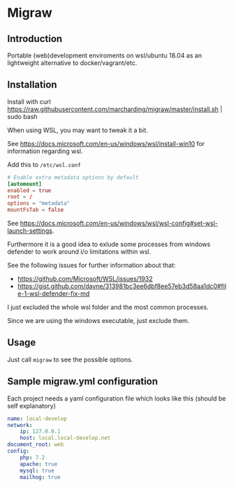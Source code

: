 # Migraw

## Introduction

Portable (web)development enviroments on wsl/ubuntu 18.04 as an lightweight alternative to docker/vagrant/etc.

## Installation

Install with curl https://raw.githubusercontent.com/marcharding/migraw/master/install.sh | sudo bash

When using WSL, you may want to tweak it a bit.

See https://docs.microsoft.com/en-us/windows/wsl/install-win10 for information regarding wsl.

Add this to `/etc/wsl.conf`

```conf
# Enable extra metadata options by default
[automount]
enabled = true
root = /
options = "metadata"
mountFsTab = false
```

See https://docs.microsoft.com/en-us/windows/wsl/wsl-config#set-wsl-launch-settings.

Furthermore it is a good idea to exlude some processes from windows defender to work around i/o limitations within wsl.

See the following issues for further information about that:
- https://github.com/Microsoft/WSL/issues/1932
- https://gist.github.com/dayne/313981bc3ee6dbf8ee57eb3d58aa1dc0#file-1-wsl-defender-fix-md

I just excluded the whole wsl folder and the most common processes.

Since we are using the windows executable, just exclude them.

## Usage

Just call `migraw` to see the possible options.

## Sample migraw.yml configuration

Each project needs a yaml configuration file which looks like this (should be self explanatory)

```yml
name: local-develop
network:
	ip: 127.0.0.1
	host: local.local-develop.net
document_root: web
config:
	php: 7.2
	apache: true
	mysql: true
	mailhog: true
```